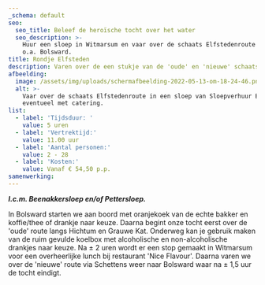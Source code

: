 ```yaml
---
_schema: default
seo:
  seo_title: Beleef de heroïsche tocht over het water
  seo_description: >-
    Huur een sloep in Witmarsum en vaar over de schaats Elfstedenroute langs
    o.a. Bolsward.
title: Rondje Elfsteden
description: Varen over de een stukje van de 'oude' en 'nieuwe' schaats Elfstedenroute.
afbeelding:
  image: /assets/img/uploads/schermafbeelding-2022-05-13-om-18-24-46.png
  alt: >-
    Vaar over de schaats Elfstedenroute in een sloep van Sloepverhuur Bolsward
    eventueel met catering.
list:
  - label: 'Tijdsduur: '
    value: 5 uren
  - label: 'Vertrektijd:'
    value: 11.00 uur
  - label: 'Aantal personen:'
    value: 2 - 28
  - label: 'Kosten:'
    value: Vanaf € 54,50 p.p.
samenwerking:
---
```


***I.c.m. Beenakkersloep en/of Pettersloep.***

In Bolsward starten we aan boord met oranjekoek van de echte bakker en koffie/thee of drankje naar keuze. Daarna begint onze tocht eerst over de 'oude' route langs Hichtum en Grauwe Kat. Onderweg kan je gebruik maken van de ruim gevulde koelbox met alcoholische en non-alcoholische drankjes naar keuze. Na ± 2 uren wordt er een stop gemaakt in Witmarsum voor een overheerlijke lunch bij restaurant 'Nice Flavour'. Daarna varen we over de 'nieuwe' route via Schettens weer naar Bolsward waar na ± 1,5 uur de tocht eindigt.
